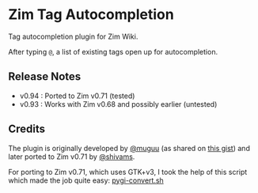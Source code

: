 # Zim Tag Autocompletion
Tag autocompletion plugin for Zim Wiki.

After typing `@`, a list of existing tags open up for autocompletion. 

## Release Notes
* v0.94 : Ported to Zim v0.71 (tested)
* v0.93 : Works with Zim v0.68 and possibly earlier (untested)

## Credits
The plugin is originally developed by [@muguu](https://gist.github.com/muguu) (as shared on [this gist](https://gist.github.com/muguu/1d5910ef05259595fe49cde4c9db9d39#file-tasklist-py)) and later ported to Zim v0.71 by [@shivams](https://github.com/shivams). 

For porting to Zim v0.71, which uses GTK+v3, I took the help of this script which made the job quite easy: [pygi-convert.sh](https://gitlab.gnome.org/GNOME/pygobject/blob/master/tools/pygi-convert.sh)
